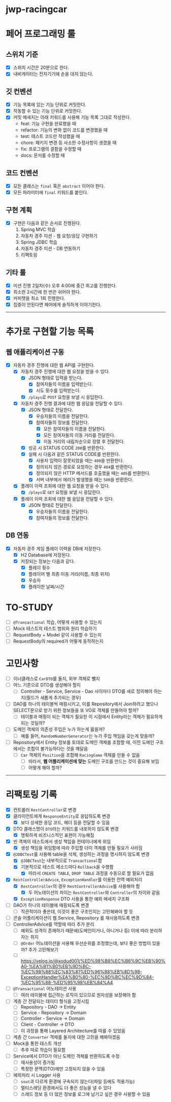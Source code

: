 # jwp-racingcar

# 페어 프로그래밍 룰

## 스위치 기준

- [x] 스위치 시간은 20분으로 한다.
- [x] 내비게이터는 전자기기에 손을 대지 않는다.

## 깃 컨벤션

- [x] 기능 목록에 있는 기능 단위로 커밋한다.
- [x] 작동할 수 있는 기능 단위로 커밋한다.
- [x] 커밋 메세지는 아래 키워드를 사용해 기능 목록 그대로 작성한다.
    - feat: 기능 구현을 완료했을 때
    - refactor: 기능의 변화 없이 코드를 변경했을 때
    - test: 테스트 코드만 작성했을 때
    - chore: 패키지 변경 등 사소한 수정사항이 생겼을 때
    - fix: 프로그램의 결함을 수정할 때
    - docs: 문서를 수정할 때

## 코드 컨벤션

- [x] 모든 클래스는 `final` 혹은 `abstract` 이어야 한다.
- [x] 모든 파라미터에 `final` 키워드를 붙인다.

## 구현 계획

- [x] 구현은 다음과 같은 순서로 진행된다.
    1. Spring MVC 학습
    2. 자동차 경주 미션 - 웹 요청/응답 구현하기
    3. Spring JDBC 학습
    4. 자동차 경주 미션 - DB 연동하기
    5. 리팩토링

## 기타 룰

- [x] 미션 진행 2일차(수) 오후 4:00에 중간 회고를 진행한다.
- [x] 최소한 2시간에 한 번은 쉬어야 한다.
- [x] 커피챗을 최소 1회 진행한다.
- [x] 집중이 안된다면 페어에게 솔직하게 이야기한다.

---

# 추가로 구현할 기능 목록

## 웹 애플리케이션 구동

- [x] 자동차 경주 진행에 대한 웹 API를 구현한다.
    - [x] 자동차 경주 진행에 대한 웹 요청을 받을 수 있다.
        - [x] JSON 형태로 입력을 받는다.
            - [x] 참여자들의 이름을 입력받는다.
            - [x] 시도 횟수를 입력받는다.
        - [x] `/plays`로 `POST` 요청을 보낼 시 응답한다.
    - [x] 자동차 경주 진행 결과에 대한 웹 응답을 전달할 수 있다.
        - [x] JSON 형태로 전달한다.
            - [x] 우승자들의 이름을 전달한다.
            - [x] 참여자들의 정보를 전달한다.
                - [x] 모든 참여자들의 이름을 전달한다.
                - [x] 모든 참여자들의 이동 거리를 전달한다.
                - [x] 이동 거리의 내림차순으로 정렬 후 전달한다.
        - [x] 성공 시 STATUS CODE `200`를 반환한다.
        - [x] 실패 시 다음과 같은 STATUS CODE를 반환한다.
            - [x] 사용자 입력이 잘못되었을 때는 `400`을 반환한다.
            - [x] 정의되지 않은 경로로 요청하는 경우 `404`를 반환한다.
            - [x] 정의되지 않은 HTTP 메서드를 호출했을 때는 `405`를 반환한다.
            - [x] 서버 내부에서 에러가 발생했을 때는 `500`을 반환한다.
    - [x] 플레이 이력 조회에 대한 웹 요청을 받을 수 있다.
        - [x] `/plays`로 `GET` 요청을 보낼 시 응답한다.
    - [x] 플레이 이력 조회에 대한 웹 응답을 전달할 수 있다.
        - [x] JSON 형태로 전달한다.
            - [x] 우승자들의 이름을 전달한다.
            - [x] 참여자들의 정보를 전달한다.

## DB 연동

- [x] 자동차 경주 게임 플레이 이력을 DB에 저장한다.
    - [x] H2 Database에 저장된다.
    - [x] 저장되는 정보는 다음과 같다.
        - [x] 플레이 횟수
        - [x] 플레이어 별 최종 이동 거리(이름, 최종 위치)
        - [x] 우승자
        - [x] 플레이한 날짜/시간

# TO-STUDY

- [ ] `@Transactional` 학습, 어떻게 사용할 수 있는지
- [ ] Mock 테스트의 테스트 범위와 원리 학습하기
- [ ] RequestBody + Model 같이 사용할 수 있는지
- [ ] RequestBody의 required가 어떻게 동작하는지

# 고민사항

- [ ] 이너클래스로 `CarDTO`를 둘지, 외부 객체로 뺼지
- [ ] 어느 기준으로 DTO를 생성해야 할지
    - [ ] Controller - Service, Service - Dao 사이마다 DTO를 새로 정의해야 하는지(필드가 새롭게 추가되는 경우)
- [ ] DAO를 하나의 테이블씩 매핑시키고, 이를 Repository에서 Join하려고 했으나 SELECT문으로 받기 위한 정보들을 또 VO로 객체를 만들어야 할까?
    - [ ] 테이블과 매핑이 되는 객체가 필요한 이 시점에서 Entity라는 객체가 필요하게 되는 것일까?
- [ ] 도메인 객체의 의존성 주입은 누가 하는게 옳을까?
    - [ ] 예를 들어, `RandomNumberGenerator`는 누가 주입 책임을 갖는게 맞을까?
- [ ] Repository에서 Entity 정보를 토대로 도메인 객체를 조합할 때, 이전 도메인 구조에서는 조합이 불가능하다는 것을 꺠달음
    - [ ] `Car` 객체의 `Position`을 조합해 `RacingGame` 객체를 만들 수 없음
        - [ ] 따라서, **웹 어플리케이션에 맞는** 도메인 구조를 만드는 것이 중요해 보임
        - [ ] 어떻게 해야 할까?

---

# 리팩토링 기록

- [x] 컨트롤러 `RestController`로 변경
- [x] 클라이언트에게 `ResponseEntity`로 응답하도록 변경
    - [x] 보다 상세한 응답 코드, 헤더 등을 전달할 수 있음
- [x] DTO 클래스명이 `DTO`라는 키워드를 내포하지 않도록 변경
    - [x] 명확하게 비즈니스적인 표현이 가능해짐
- [x] 빈 객체의 테스트에서 생성 책임을 컨테이너에게 위임
    - [x] 생성 책임을 위임함에 따라 주입할 더미 객체를 만들 필요가 사라짐
- [x] `@JDBCTest`를 사용해 table을 삭제, 생성하는 과정을 명시하지 않도록 변경
    - [x] `@JDBCTest`는 내부적으로 `Transactional`함
    - [x] 기본적으로 테스트 메소드마다 `Rollback`을 수행함
        - [x] 따라서 `CREATE TABLE`, `DROP TABLE` 과정을 수동으로 할 필요가 없음
- [x] `RestControllerAdvice`, `ExceptionHandler`를 이용한 전역 예외처리
    - [x] `RestController`의 경우 `RestControllerAdvice`를 사용해야 함
        - [x] 두 어노테이션의 차이는 `RestController`와 `Controller`의 차이와 같음
    - [x] `ExceptionResponse` DTO 사용을 통한 예외 메세지 구조화
- [ ] DAO가 하나의 테이블에 매핑되도록 변경
    - [ ] 직관적이라 좋은데, 이것이 좋은 구조인지는 고민해봐야 할 듯
- [ ] 콘솔 어플리케이션이 웹 Service, Repository 를 재사용하도록 변경
- [ ] ControllerAdvice를 역할에 따라 추가 분리
    - [ ] 예외도 성격이 존재하기 때문에(도메인이거나, 아니거나 등) 이에 따라 분리하자는 취지
    - [ ] `@Order` 어노테이션을 사용해 우선순위를 조정했는데, 보다 좋은 방법이 있을까? 추가 고민해보기
    - [ ] https://velog.io/@xodud001/%ED%98%B8%EC%B6%9C%EB%90%A0-%EA%B1%B0%EB%9D%BC-%EC%98%88%EC%83%81%ED%96%88%EB%8D%98-ExceptionHandler%EA%B0%80-%EC%9D%BC%EC%9D%84-%EC%95%88-%ED%95%98%EB%84%A4
- [ ] `@Transactional` 어노테이션 사용
    - [ ] 여러 테이블에 접근하는 로직이 있으므로 원자성을 보장해야 함
- [ ] 계층 간 전달되는 데이터 형식을 고정시킴
    - [ ] Repository - DAO -> Entity
    - [ ] Service - Repository -> Domain
    - [ ] Controller - Service -> Domain
    - [ ] Client - Controller -> DTO
    - [ ] 이 과정을 통해 Layered Architecture를 따를 수 있었음
- [ ] 계층 간 `Converter` 객체를 둘지에 대한 고민을 해봐야겠음
- [ ] Mock을 통한 테스트 개선
    - [ ] 추후 따로 학습이 필요함
- [ ] Service에서 DTO가 아닌 도메인 객체를 반환하도록 수정
    - [ ] 재사용성이 증가됨
    - [ ] 특정한 문맥(DTO)에만 고정되지 않을 수 있음
- [ ] 예외처리 시 Logger 사용
    - [ ] `sout`과 다르게 환경에 구속되지 않는다(파일 등에도 적용가능)
    - [ ] 멀티스레딩 환경에서도 더 좋은 성능을 낼 수 있다
    - [ ] 스레드 정보 등 더 많은 정보를 로그에 남기고 싶은 경우 사용할 수 있음
